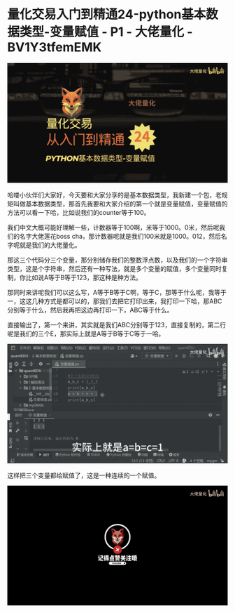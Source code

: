 # 量化交易入门到精通24-python基本数据类型-变量赋值 - P1 - 大佬量化 - BV1Y3tfemEMK

![](img/6bcf3e95147eb4b8dae201758a84574a_0.png)

哈喽小伙伴们大家好，今天要和大家分享的是基本数据类型，我新建一个包，老规矩叫做基本数据类型，那首先我要和大家介绍的第一个就是变量赋值，变量赋值的方法可以看一下哈，比如说我们的counter等于100。

我们中文大概可能好理解一些，计数器等于100啊，米等于1000。0米，然后呢我们的名字大佬莲花boss cha，那计数器呢就是我们100米就是1000。012，然后名字呢就是我们的大佬量化。

那这三个代码分三个变量，那分别储存我们的整数浮点数，以及我们的一个字符串类型，这是个字符串，然后还有一种写法，就是多个变量的赋值，多个变量同时复制，你比如说A等于B等于123，那这种是种方法。

那同时来讲呢我们可以这么写，A等于B等于C啊，等于C，那等于什么呢，我等于一，这这几种方式是都可以的，那我们去把它打印出来，我打印一下哈，那ABC分别等于什么，然后我再把这边再打印一下，ABC等于什么。

直接输出了，第一个来讲，其实就是我们ABC分别等于123，直接复制的，第二行呢是我们的三个E，那实际上就是A等于B等于C等于一哈。



![](img/6bcf3e95147eb4b8dae201758a84574a_2.png)

这样把三个变量都给赋值了，这是一种连续的一个赋值。

![](img/6bcf3e95147eb4b8dae201758a84574a_4.png)